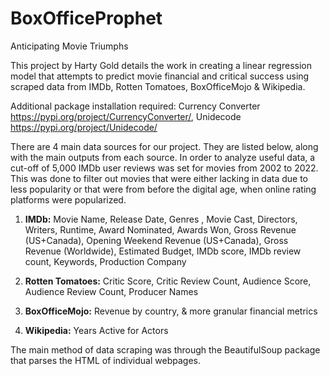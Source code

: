# BoxOfficeProphet
Anticipating Movie Triumphs

This project by Harty Gold details the work in creating a linear regression model that attempts to predict movie financial and critical success using scraped data
from IMDb, Rotten Tomatoes, BoxOfficeMojo & Wikipedia.

Additional package installation required: Currency Converter https://pypi.org/project/CurrencyConverter/, 
Unidecode https://pypi.org/project/Unidecode/

There are 4 main data sources for our project. They are listed below, along with the main outputs from each source. In order to analyze useful data, a cut-off of 5,000 IMDb user reviews was set for movies from 2002 to 2022. This was done to filter out movies that were either lacking in data due to less popularity or that were from before the digital age, when online rating platforms were popularized.

1. **IMDb:** Movie Name, Release Date, Genres , Movie Cast, Directors, Writers, Runtime, Award Nominated, Awards Won, Gross Revenue (US+Canada), Opening Weekend Revenue (US+Canada), Gross Revenue (Worldwide), Estimated Budget, IMDb score, IMDb review count, Keywords, Production Company

2. **Rotten Tomatoes:** Critic Score, Critic Review Count, Audience Score, Audience Review Count, Producer Names

3. **BoxOfficeMojo:** Revenue by country, & more granular financial metrics

4. **Wikipedia:** Years Active for Actors

The main method of data scraping was through the BeautifulSoup package that parses the HTML of individual webpages.
